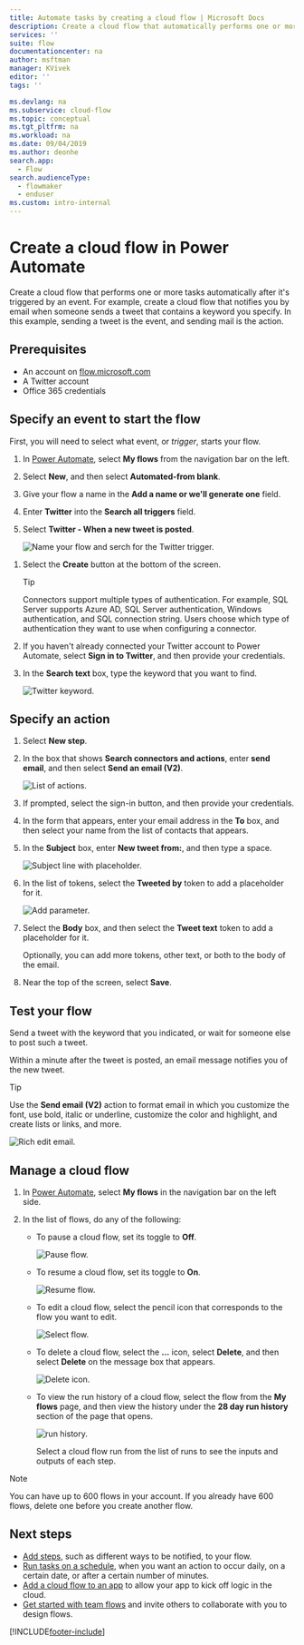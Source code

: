 ```yaml
---
title: Automate tasks by creating a cloud flow | Microsoft Docs
description: Create a cloud flow that automatically performs one or more actions, such as sending email, when events like someone adding a row to a SharePoint list occur.
services: ''
suite: flow
documentationcenter: na
author: msftman
manager: KVivek
editor: ''
tags: ''

ms.devlang: na
ms.subservice: cloud-flow
ms.topic: conceptual
ms.tgt_pltfrm: na
ms.workload: na
ms.date: 09/04/2019
ms.author: deonhe
search.app: 
  - Flow
search.audienceType: 
  - flowmaker
  - enduser
ms.custom: intro-internal
---
```

# Create a cloud flow in Power Automate

Create a cloud flow that performs one or more tasks automatically after it's triggered by an event. For example, create a cloud flow that notifies you by email when someone sends a tweet that contains a keyword you specify. In this example, sending a tweet is the event, and sending mail is the action.

## Prerequisites

* An account on [flow.microsoft.com](https://flow.microsoft.com)
* A Twitter account
* Office 365 credentials

## Specify an event to start the flow

First, you will need to select what event, or *trigger*, starts your flow.

1. In [Power Automate](https://flow.microsoft.com), select **My flows** from the navigation bar on the left.

1. Select **New**, and then select **Automated-from blank**. 

    <!-- ![Flows option in the left navigation bar.](./media/get-started-logic-flow/create-logic-flow.png) -->

1. Give your flow a name in the **Add a name or we'll generate one** field.

1. Enter **Twitter** into the **Search all triggers** field.

1. Select **Twitter - When a new tweet is posted**.

   ![Name your flow and serch for the Twitter trigger.](./media/get-started-logic-flow/name-search-trigger.png)


<!-- 1. Select the **Search hundreds of connectors and triggers** box at the bottom of the screen, enter **Twitter** in the box that says **Search all connectors and triggers**, and then select **Twitter - When a new tweet is posted**.

    ![Twitter event.](./media/get-started-logic-flow/twitter-search.png) -->

1. Select the **Create** button at the bottom of the screen.


   >[!TIP]
   >Connectors support multiple types of authentication. For example, SQL Server supports Azure AD, SQL Server authentication, Windows authentication, and SQL connection string. Users choose which type of authentication they want to use when configuring a connector.

1. If you haven't already connected your Twitter account to Power Automate, select **Sign in to Twitter**, and then provide your credentials.

1. In the **Search text** box, type the keyword that you want to find.

    ![Twitter keyword.](./media/get-started-logic-flow/twitter-keyword.png)

## Specify an action

1. Select **New step**.

    <!-- ![Add action.](./media/get-started-logic-flow/add-action-icon.png) -->

1. In the box that shows **Search connectors and actions**, enter **send email**, and then select **Send an email (V2)**.

    ![List of actions.](./media/get-started-logic-flow/send-email.png)

1. If prompted, select the sign-in button, and then provide your credentials.

1. In the form that appears, enter your email address in the **To** box, and then select your name from the list of contacts that appears.

1. In the **Subject** box, enter **New tweet from:**, and then type a space.

    ![Subject line with placeholder.](./media/get-started-logic-flow/message-token.png)
1. In the list of tokens, select the **Tweeted by** token to add a placeholder for it.

    ![Add parameter.](./media/get-started-logic-flow/add-parameter.png)
1. Select the **Body** box, and then select the **Tweet text** token to add a placeholder for it.

   Optionally, you can add more tokens, other text, or both to the body of the email.
1. Near the top of the screen, select **Save**.

    <!-- ![Select the Create flow button.](./media/get-started-logic-flow/create-button.png) -->
<!-- 1. Select **Done** to update the list of flows.

     ![Select the done button.](./media/get-started-logic-flow/done-button.png) -->

## Test your flow

Send a tweet with the keyword that you indicated, or wait for someone else to post such a tweet.

Within a minute after the tweet is posted, an email message notifies you of the new tweet.

> [!TIP]
> Use the **Send email (V2)** action to format email in which you customize the font, use bold, italic or underline, customize the color and highlight, and create lists or links, and more.

![Rich edit email.](media/get-started-logic-flow/email-rich-text.png)

## Manage a cloud flow

1. In [Power Automate](https://flow.microsoft.com), select **My flows** in the navigation bar on the left side.
1. In the list of flows, do any of the following:

   * To pause a cloud flow, set its toggle to **Off**.

       ![Pause flow.](./media/get-started-logic-flow/pause-flow.png)
   * To resume a cloud flow, set its toggle to **On**.

       ![Resume flow.](./media/get-started-logic-flow/resume-flow.png)
   * To edit a cloud flow, select the pencil icon that corresponds to the flow you want to edit.

       ![Select flow.](./media/get-started-logic-flow/select-flow.png)
   * To delete a cloud flow, select the **...** icon, select **Delete**, and then select **Delete** on the message box that appears.

       ![Delete icon.](./media/get-started-logic-flow/delete-icon.png)
   * To view the run history of a cloud flow, select the flow from the **My flows** page, and then view the history under the **28 day run history** section of the page that opens.

       ![run history.](./media/get-started-logic-flow/run-history.png)

     Select a cloud flow run from the list of runs to see the inputs and outputs of each step.

> [!NOTE]
> You can have up to 600 flows in your account. If you already have 600 flows, delete one before you create another flow.
>
>

## Next steps

* [Add steps](multi-step-logic-flow.md), such as different ways to be notified, to your flow.
* [Run tasks on a schedule](run-scheduled-tasks.md), when you want an action to occur daily, on a certain date, or after a certain number of minutes.
* [Add a cloud flow to an app](https://powerapps.microsoft.com/tutorials/using-logic-flows/) to allow your app to kick off logic in the cloud.
* [Get started with team flows](create-team-flows.md) and invite others to collaborate with you to design flows.


[!INCLUDE[footer-include](includes/footer-banner.md)]